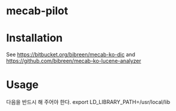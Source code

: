 mecab-pilot
===========

Installation
===========
See https://bitbucket.org/bibreen/mecab-ko-dic and https://github.com/bibreen/mecab-ko-lucene-analyzer

Usage
=====
다음을 반드시 해 주어야 한다.
export LD_LIBRARY_PATH=/usr/local/lib
